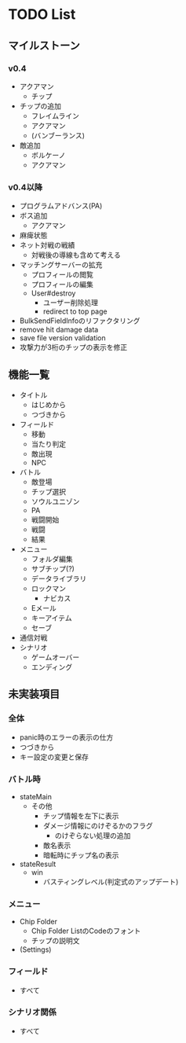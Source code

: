 # TODO List

## マイルストーン

### v0.4

- アクアマン
  - チップ
- チップの追加
  - フレイムライン
  - アクアマン
  - (バンブーランス)
- 敵追加
  - ボルケーノ
  - アクアマン

### v0.4以降

- プログラムアドバンス(PA)
- ボス追加
  - アクアマン
- 麻痺状態
- ネット対戦の戦績
  - 対戦後の導線も含めて考える
- マッチングサーバーの拡充
  - プロフィールの閲覧
  - プロフィールの編集
  - User#destroy
    - ユーザー削除処理
    - redirect to top page
- BulkSendFieldInfoのリファクタリング
- remove hit damage data
- save file version validation
- 攻撃力が3桁のチップの表示を修正

## 機能一覧

- タイトル
  - はじめから
  - つづきから
- フィールド
  - 移動
  - 当たり判定
  - 敵出現
  - NPC
- バトル
  - 敵登場
  - チップ選択
  - ソウルユニゾン
  - PA
  - 戦闘開始
  - 戦闘
  - 結果
- メニュー
  - フォルダ編集
  - サブチップ(?)
  - データライブラリ
  - ロックマン
    - ナビカス
  - Eメール
  - キーアイテム
  - セーブ
- 通信対戦
- シナリオ
  - ゲームオーバー
  - エンディング

## 未実装項目

### 全体

- panic時のエラーの表示の仕方
- つづきから
- キー設定の変更と保存

### バトル時

- stateMain
  - その他
    - チップ情報を左下に表示
    - ダメージ情報にのけぞるかのフラグ
      - のけぞらない処理の追加
    - 敵名表示
    - 暗転時にチップ名の表示
- stateResult
  - win
    - バスティングレベル(判定式のアップデート)

### メニュー

- Chip Folder
  - Chip Folder ListのCodeのフォント
  - チップの説明文
- (Settings)

### フィールド

- すべて

### シナリオ関係

- すべて
